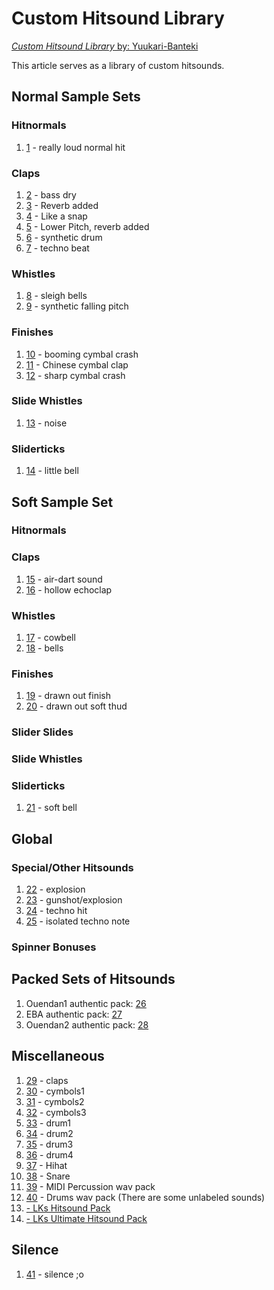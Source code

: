Custom Hitsound Library
=========================

[*Custom Hitsound Library* by: Yuukari-Banteki](https://osu.ppy.sh/forum/t/15407)

This article serves as a library of custom hitsounds.

Normal Sample Sets
------------------

### Hitnormals

1.  [1](http://up.ppy.sh/files/soft-hitclap.wav) - really loud normal hit

### Claps

1.  [2](http://up.ppy.sh/files/bass-dry.wav) - bass dry
2.  [3](http://up.ppy.sh/files/clap1.wav) - Reverb added
3.  [4](http://up.ppy.sh/files/clap2.wav) - Like a snap
4.  [5](http://up.ppy.sh/files/clap3.wav) - Lower Pitch, reverb added
5.  [6](http://up.ppy.sh/files/short.wav) - synthetic drum
6.  [7](http://up.ppy.sh/files/hitsound2.wav) - techno beat

### Whistles

1.  [8](http://up.ppy.sh/files/soft-hitfinish2.wav) - sleigh bells
2.  [9](http://up.ppy.sh/files/hitsound1.wav) - synthetic falling pitch

### Finishes

1.  [10](http://luigihann.googlepages.com/normal-hitfinish.wav) - booming cymbal crash
2.  [11](http://up.ppy.sh/files/china-cym-mid.wav) - Chinese cymbal clap
3.  [12](http://up.ppy.sh/files/normal-hitfinish.wav) - sharp cymbal crash

### Slide Whistles

1.  [13](http://up.ppy.sh/files/normal-sliderwhistle.wav) - noise

### Sliderticks

1.  [14](http://up.ppy.sh/files/normal-slidertick.wav) - little bell

Soft Sample Set
---------------

### Hitnormals

### Claps

1.  [15](http://up.ppy.sh/files/normal-hitclap.wav) - air-dart sound
2.  [16](http://up.ppy.sh/files/soft-hitclap2.wav) - hollow echoclap

### Whistles

1.  [17](http://luigihann.googlepages.com/cowbell.wav) - cowbell
2.  [18](http://up.ppy.sh/files/normal-hitwhistle.wav) - bells

### Finishes

1.  [19](http://up.ppy.sh/files/normal-hitfinish.wav) - drawn out finish
2.  [20](http://up.ppy.sh/files/soft-hitfinish.wav) - drawn out soft thud

### Slider Slides

### Slide Whistles

### Sliderticks

1.  [21](http://up.ppy.sh/files/normal-slidertick.wav) - soft bell

Global
------

### Special/Other Hitsounds

1.  [22](http://up.ppy.sh/files/normal-hitwhistle.mp3) - explosion
2.  [23](http://up.ppy.sh/files/normal-hitclap.mp3) - gunshot/explosion
3.  [24](http://up.ppy.sh/files/hitsound4.wav) - techno hit
4.  [25](http://up.ppy.sh/files/hitsound3.wav) - isolated techno note

### Spinner Bonuses

Packed Sets of Hitsounds
------------------------

1.  Ouendan1 authentic pack: [26](http://up.ppy.sh/files/hitsounds_oto1.rar)
2.  EBA authentic pack: [27](http://up.ppy.sh/files/hitsounds_eba.rar)
3.  Ouendan2 authentic pack: [28](http://up.ppy.sh/files/hitsounds_oto2.rar)

Miscellaneous
-------------

1.  [29](http://www.mediafire.com/?2oyjtzimita) - claps
2.  [30](http://www.mediafire.com/?tzemmzgym2j) - cymbols1
3.  [31](http://www.mediafire.com/?unkn4yoyjog) - cymbols2
4.  [32](http://www.mediafire.com/?mxizztdnffw) - cymbols3
5.  [33](http://www.mediafire.com/?meyjwttenrn) - drum1
6.  [34](http://www.mediafire.com/?qy4myjgljqm) - drum2
7.  [35](http://www.mediafire.com/?wxzozg2zyoj) - drum3
8.  [36](http://www.mediafire.com/?ymzqh0hez3g) - drum4
9.  [37](http://www.mediafire.com/?yjdkm5ij1tm) - Hihat
10. [38](http://www.mediafire.com/?imfezmnztzx) - Snare
11. [39](http://up.ppy.sh/files/mididrumswavpack.rar) - MIDI Percussion wav pack
12. [40](http://www.mediafire.com/download.php?jjnwmyy0mmf) - Drums wav pack (There are some unlabeled sounds)
13. [- LKs Hitsound Pack](http://puu.sh/uEpY)
14. [- LKs Ultimate Hitsound Pack](http://puu.sh/1Ojer)

Silence
-------

1.  [41](http://up.ppy.sh/files/blank.wav) - silence ;o

